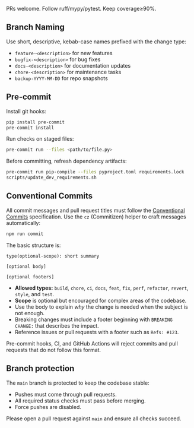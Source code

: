 PRs welcome. Follow ruff/mypy/pytest. Keep coverage≥90%.

## Branch Naming

Use short, descriptive, kebab-case names prefixed with the change type:

- `feature-<description>` for new features
- `bugfix-<description>` for bug fixes
- `docs-<description>` for documentation updates
- `chore-<description>` for maintenance tasks
- `backup-YYYY-MM-DD` for repo snapshots

## Pre-commit

Install git hooks:

```bash
pip install pre-commit
pre-commit install
```

Run checks on staged files:

```bash
pre-commit run --files <path/to/file.py>
```

Before committing, refresh dependency artifacts:

```bash
pre-commit run pip-compile --files pyproject.toml requirements.lock
scripts/update_dev_requirements.sh
```

## Conventional Commits

All commit messages and pull request titles must follow the
[Conventional Commits](https://www.conventionalcommits.org/) specification.
Use the `cz` (Commitizen) helper to craft messages automatically:

```bash
npm run commit
```

The basic structure is:

```
type(optional-scope): short summary

[optional body]

[optional footers]
```

- **Allowed types:** `build`, `chore`, `ci`, `docs`, `feat`, `fix`, `perf`,
  `refactor`, `revert`, `style`, and `test`.
- **Scope** is optional but encouraged for complex areas of the codebase.
- Use the body to explain _why_ the change is needed when the subject is not
  enough.
- Breaking changes must include a footer beginning with `BREAKING CHANGE:` that
  describes the impact.
- Reference issues or pull requests with a footer such as `Refs: #123`.

Pre-commit hooks, CI, and GitHub Actions will reject commits and pull requests
that do not follow this format.

## Branch protection

The `main` branch is protected to keep the codebase stable:

- Pushes must come through pull requests.
- All required status checks must pass before merging.
- Force pushes are disabled.

Please open a pull request against `main` and ensure all checks succeed.
